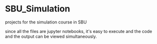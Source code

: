 # SBU_Simulation

projects for the simulation course in SBU

since all the files are jupyter notebooks, it's easy to execute and the code and the output can be viewed simultaneously.
